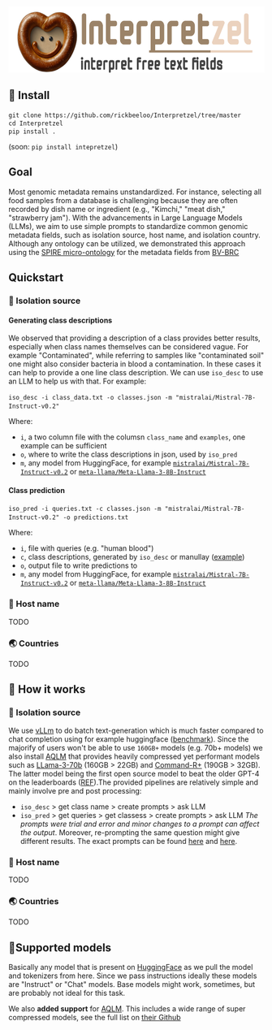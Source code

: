

<img src="docs/logo.png" width="550" height="130">

## 🥨 Install

```
git clone https://github.com/rickbeeloo/Interpretzel/tree/master
cd Interpretzel
pip install .
```
(soon: `pip install intepretzel`)

## Goal
Most genomic metadata remains unstandardized. For instance, selecting all food samples from a database is challenging because they are often recorded by dish name or ingredient (e.g., "Kimchi," "meat dish," "strawberry jam"). With the advancements in Large Language Models (LLMs), we aim to use simple prompts to standardize common genomic metadata fields, such as isolation source, host name, and isolation country. Although any ontology can be utilized, we demonstrated this approach using the [SPIRE micro-ontology](https://pubmed.ncbi.nlm.nih.gov/37897342/) for the metadata fields from [BV-BRC](https://www.bv-brc.org/)

##  Quickstart

### 🧪 Isolation source

#### Generating class descriptions 
We observed that providing a description of a class provides better results, especially when class names themselves can be considered vague. For example "Contaminated", while referring to samples like "contaminated soil" one might also consider bacteria in blood a contamination. In these cases it can help to provide a one line class description. We can use `iso_desc` to use an LLM to help us with that. For example: 

`iso_desc -i class_data.txt -o classes.json -m "mistralai/Mistral-7B-Instruct-v0.2"`

Where:
- `i`, a two column file with the columsn `class_name` and `examples`, one example can be sufficient
- `o`, where to write the class descriptions in json, used by `iso_pred`
- `m`, any model from HuggingFace, for example [`mistralai/Mistral-7B-Instruct-v0.2`](https://huggingface.co/mistralai/Mistral-7B-Instruct-v0.2) or [`meta-llama/Meta-Llama-3-8B-Instruct`](meta-llama/Meta-Llama-3-8B-Instruct)

#### Class prediction

`iso_pred -i queries.txt -c classes.json -m "mistralai/Mistral-7B-Instruct-v0.2" -o predictions.txt`

Where:
- `i`, file with queries (e.g. "human blood")
- `c`, class descriptions, generated by `iso_desc` or manullay ([example](examples/bacdive_classes.json))
- `o`, output file to write predictions to 
- `m`, any model from HuggingFace, for example [`mistralai/Mistral-7B-Instruct-v0.2`](https://huggingface.co/mistralai/Mistral-7B-Instruct-v0.2) or [`meta-llama/Meta-Llama-3-8B-Instruct`](meta-llama/Meta-Llama-3-8B-Instruct)

### 🐒 Host name 
TODO

### 🌏 Countries
TODO


## 🥨 How it works 

### 🧪 Isolation source

We use [vLLm](https://github.com/vllm-project/vllm) to do batch text-generation which is much faster compared to chat completion using for example huggingface ([benchmark](https://blog.vllm.ai/2023/06/20/vllm.html)). Since the majorify of users won't be able to use `160GB+` models (e.g. 70b+ models) we also install [AQLM](https://arxiv.org/pdf/2401.06118) that provides heavily compressed yet performant models such as [LLama-3-70b](ISTA-DASLab/Meta-Llama-3-70B-AQLM-2Bit-1x16) (160GB > 22GB) and [Command-R+](ISTA-DASLab/c4ai-command-r-plus-AQLM-2Bit-1x16) (190GB > 32GB). The latter model being the first open source model to beat the older GPT-4 on the leaderboards ([REF](https://chat.lmsys.org/?leaderboard)).The provided pipelines are relatively simple and mainly involve pre and post processing:
- `iso_desc` > get class name > create prompts > ask LLM 
- `iso_pred` > get queries > get classess > create prompts > ask LLM
*The prompts were trial and error and minor changes to a prompt can affect the output*. Moreover, re-prompting the same question might give different results. The exact prompts can be found [here](https://github.com/rickbeeloo/Interpretzel/blob/master/interpretzel/isolation_source/class_gen.py#L44) and [here](https://github.com/rickbeeloo/Interpretzel/blob/master/interpretzel/isolation_source/class_pred.py#L42). 

### 🐒 Host name
TODO 

### 🌏 Countries 
TODO


## 🥨Supported models
Basically any model that is present on [HuggingFace](https://huggingface.co/meta-llama/Meta-Llama-3-70B) as we pull the model and tokenizers from here. Since we pass instructions ideally these models are "Instruct" or "Chat" models. Base models might work, sometimes, but are probably not ideal for this task. 

We also **added support** for [AQLM](https://arxiv.org/pdf/2401.06118). This includes a wide range of super compressed models, see the full list on [their Github](https://github.com/vahe1994/AQLM?tab=readme-ov-file#models)





